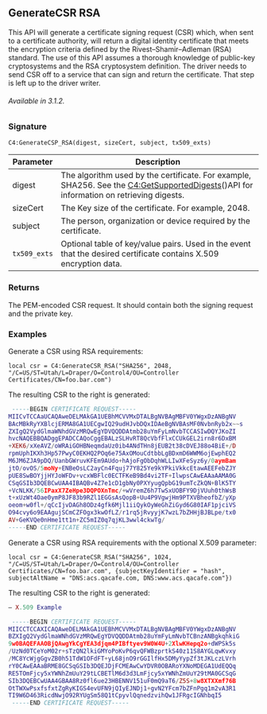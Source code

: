 ## GenerateCSR RSA

This API will generate a certificate signing request (CSR) which, when sent to a certificate authority, will return a digital identity certificate that meets the encryption criteria defined by the Rivest–Shamir–Adleman (RSA) standard. The use of this API assumes a thorough knowledge of public-key cryptosystems and the RSA cryptosystem definition. The driver needs to send CSR off to a service that can sign and return the certificate. That step is left up to the driver writer. 


###### Available in 3.1.2.


### Signature

`C4:GenerateCSP_RSA(digest, sizeCert, subject, tx509_exts)`


| Parameter | Description |
| --- | --- |
| digest | The algorithm used by the certificate. For example, SHA256. See the [C4:GetSupportedDigests][1]()API for information on retrieving digests. |
| sizeCert | The Key size of the certificate. For example, 2048. |
| subject | The person, organization or device required by the certificate. |
| `tx509_exts` | Optional  table of key/value pairs. Used in the event that the desired certificate contains X.509 encryption data.


### Returns

The PEM-encoded CSR request. It should contain both the signing request and the private key.

### Examples

Generate a CSR using RSA requirements:

`local csr = C4:GenerateCSR_RSA("SHA256", 2048, "/C=US/ST=Utah/L=Draper/O=Control4/OU=Controller Certificates/CN=foo.bar.com")`

The resulting CSR to the right is generated:

```lua
 -----BEGIN CERTIFICATE REQUEST-----
MIICvTCCAaUCAQAweDELMAkGA1UEBhMCVVMxDTALBgNVBAgMBFV0YWgxDzANBgNV
BAcMBkRyYXBlcjERMA8GA1UECgwIQ29udHJvbDQxIDAeBgNVBAsMF0NvbnRyb2x~~s
ZXIgQ2VydGlmaWNhdGVzMRQwEgYDVQQDDAtmb28uYmFyLmNvbTCCASIwDQYJKoZI
hvcNAQEBBQADggEPADCCAQoCggEBALzSLHvRT8QcVbfFlxCCUkGEL2irn8r6DxBM
+XEK6/xXeAVZ/oWRAiGOHBNeqmdaUz0ib4ANdTHn8jEUB2t38cDVEJ88o4BiE+/D
rpmUphIKXh3Hp57PwyC0EKHQ2POq6e75AxOMouCdtbbLgBDxmD6WWM6ojEwphEQ2
M6JM6ZJA9pDQ/UanbGWruvKFEm9AUdo+hAjoFgObDqhWLLIwXFeSyz6y/0aymBam
jtO/ovOS/5moNy+ENBeOsLC2ayCn4Fquj77Y825Ye9kYPkiVkkcEtawAEEFebZJY
pUE8SwBOYjjHYJoWFDv+vcxWBFlc0ECTFKeB9Bd4vi2TF+IlwpsCAwEAAaAAMA0G
CSqGSIb3DQEBCwUAA4IBAQBv4Z7e1cD1gbNy0PXYyugQpbG19umTcZkQN+BlK5TY
+VcNLKK/56IPaxX7ZeHpe3DQPOXnTmc/+wVremZ6h7TwSxUOBFY9DjVUuh0thWsB
t+xUzWt4Oae0ymP8JF83b9RZl1EGGsAsQopB+Uu4P9VgwjHm9PTXVBheofbZ/yXp
oeom+w0fl+/qCcIjvDAGh8ODz4gfk6Mjl1iiQykOyWeGhZiGyd6G80IAF1pjciVS
O94cvy6o9EAAgujSCmCZFOgx3kwOfLZ/r1rq5jRvyyjK7wzL7bZHHjBJBLpe/tx0
AV+GeKVQe0nHme1tt1n+ZC5mIZ0q7qjKL3wwl4ckwTg/
-----END CERTIFICATE REQUEST-----
```





Generate a CSR using RSA requirements with the optional X.509 parameter:

`local csr = C4:GenerateCSR_RSA("SHA256", 1024, "/C=US/ST=Utah/L=Draper/O=Control4/OU=Controller Certificates/CN=foo.bar.com", {subjectKeyIdentifier = "hash", subjectAltName = "DNS:acs.qacafe.com, DNS:www.acs.qacafe.com"})`


The resulting CSR to the right is generated:


```lua
— X.509 Example

 -----BEGIN CERTIFICATE REQUEST-----
MIICCTCCAXICAQAweDELMAkGA1UEBhMCVVMxDTALBgNVBAgMBFV0YWgxDzANBgNV
BZXIgQ2VydGlmaWNhdGVzMRQwEgYDVQQDDAtmb28uYmFyLmNvbTCBnzANBgkqhkiG
9w0BAQEFAAOBjQAwgYkCgYEA3djqm4PIBftyev9W0W4U+2XlwKHepq2o+dWPSk5s
/UzNd0TCeYoM02r+sTzQN2lkiGMYoPoKvP6qvQFWBzprtkS40z11S8AYGLqwKvxy
/MC8YcWjgGgvZB0h51TdW1OFdFT+yL68jnO9rGGIlfHx5DMyYypZf3tJKLczLVrh
rY0CAwEAAaBRME8GCSqGSIb3DQEJDjFCMEAwCwYDVR0OBARoYXNoMDEGA1UdEQQq
RE5TOmFjcy5xYWNhZmUuY29tLCBETlM6d3d3LmFjcy5xYWNhZmUuY29tMA0GCSqG
SIb3DQEBCwUAA4GBAA8Rz0fl6ue23HBENNV151uF0mQ9aT6/Z5S+8w8XTXXmf76B
OtTWXwPsxfsfxtZgRyKIGS4evUFN9jQIyEJNDj1+gvN2YFcm7bZFnPgq1m2vA3R1
TI9W6D463RicdNwjO92RYUgSm58Q1tCpyvlQqnedzvihQw1JFRgcIGNhbqI5
 -----END CERTIFICATE REQUEST-----
```

[1]:	https://snap-one.github.io/docs-driverworks-api/#getsupporteddigests